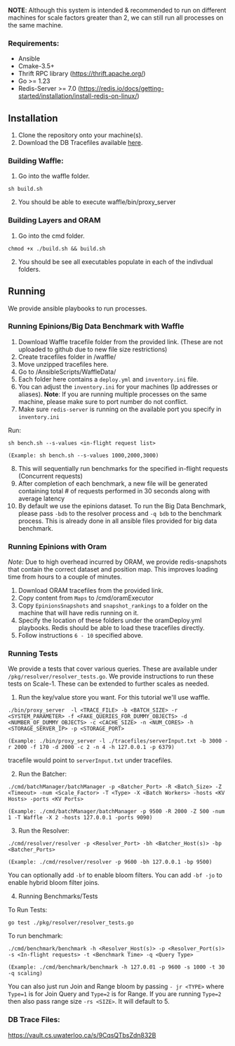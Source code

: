 **NOTE**: Although this system is intended & recommended to run on different machines for scale factors greater than 2, we can still run all processes on the same machine. 


### Requirements:
* Ansible 
* Cmake-3.5+
* Thrift RPC library (https://thrift.apache.org/)
* Go >= 1.23
* Redis-Server >= 7.0 (https://redis.io/docs/getting-started/installation/install-redis-on-linux/)


## Installation 

1. Clone the repository onto your machine(s).
2. Download the DB Tracefiles available [here](https://vault.cs.uwaterloo.ca/s/9CqsQTbsZdn832B). 


### Building Waffle:
1. Go into the waffle folder.

```
sh build.sh
```

2. You should be able to execute waffle/bin/proxy_server

### Building Layers and ORAM 

1. Go into the cmd folder.

```
chmod +x ./build.sh && build.sh
```

2. You should be see all executables populate in each of the indivdual folders. 


## Running

We provide ansible playbooks to run processes. 


### Running Epinions/Big Data Benchmark with Waffle

1. Download Waffle tracefile folder from the provided link. (These are not uploaded to github due to new file size restrictions)
2. Create tracefiles folder in /waffle/
3. Move unzipped tracefiles here. 
4. Go to /AnsibleScripts/WaffleData/ 
5. Each folder here contains a `deploy.yml` and `inventory.ini` file. 
6. You can adjust the `inventory.ini` for your machines (Ip addresses or aliases). **Note**: If you are running multiple processes on the same machine, please make sure to port number do not conflict. 
7. Make sure `redis-server` is running on the available port you specify in `inventory.ini`

Run: 
```
sh bench.sh --s-values <in-flight request list>

(Example: sh bench.sh --s-values 1000,2000,3000)
```

8. This will sequentially run benchmarks for the specified in-flight requests (Concurrent requests)
9. After completion of each benchmark, a new file will be generated containing total # of requests performed in 30 seconds along with average latency
10. By default we use the epinions dataset. To run the Big Data Benchmark, please pass `-bdb` to the resolver process and `-q bdb` to the benchmark process. This is already done in all ansible files provided for big data benchmark. 


### Running Epinions with Oram
*Note:* Due to high overhead incurred by ORAM, we provide redis-snapshots that contain the correct dataset and position map. This improves loading time from hours to a couple of minutes. 

1. Download ORAM tracefiles from the provided link.
2. Copy content from `Maps` to /cmd/oramExecutor
3. Copy `EpinionsSnapshots` and `snapshot_rankings` to a folder on the machine that will have redis running on it. 
4. Specify the location of these folders under the oramDeploy.yml playbooks. Redis should be able to load these tracefiles directly. 
5. Follow instructions `6 - 10` specified above. 


### Running Tests

We provide a tests that cover various queries. These are available under `/pkg/resolver/resolver_tests.go`. We provide instructions to run these tests on Scale-1. These can be extended to further scales as needed. 

1. Run the key/value store you want. For this tutorial we'll use waffle. 

```
./bin/proxy_server  -l <TRACE_FILE> -b <BATCH_SIZE> -r <SYSTEM_PARAMETER> -f <FAKE_QUERIES_FOR_DUMMY_OBJECTS> -d <NUMBER_OF_DUMMY_OBJECTS> -c <CACHE_SIZE> -n <NUM_CORES> -h <STORAGE_SERVER_IP> -p <STORAGE_PORT>

(Example: ./bin/proxy_server -l ./tracefiles/serverInput.txt -b 3000 -r 2000 -f 170 -d 2000 -c 2 -n 4 -h 127.0.0.1 -p 6379)
```

tracefile would point to `serverInput.txt` under tracefiles. 

2. Run the Batcher:

```
./cmd/batchManager/batchManager -p <Batcher_Port> -R <Batch_Size> -Z <Timeout> -num <Scale_Factor> -T <Type> -X <Batch Workers> -hosts <KV Hosts> -ports <KV Ports>

(Example: ./cmd/batchManager/batchManager -p 9500 -R 2000 -Z 500 -num 1 -T Waffle -X 2 -hosts 127.0.0.1 -ports 9090)
```

3. Run the Resolver: 

```
./cmd/resolver/resolver -p <Resolver_Port> -bh <Batcher_Host(s)> -bp <Batcher_Ports> 

(Example: ./cmd/resolver/resolver -p 9600 -bh 127.0.0.1 -bp 9500)
```

You can optionally add `-bf` to enable bloom filters. You can add `-bf -jo` to enable hybrid bloom filter joins. 

4. Running Benchmarks/Tests

To Run Tests: 

```
go test ./pkg/resolver/resolver_tests.go
```

To run benchmark: 

```
./cmd/benchmark/benchmark -h <Resolver_Host(s)> -p <Resolver_Port(s)> -s <In-flight requests> -t <Benchmark Time> -q <Query Type>

(Example: ./cmd/benchmark/benchmark -h 127.0.01 -p 9600 -s 1000 -t 30 -q scaling)
```

You can also just run Join and Range bloom by passing `- jr <TYPE>` where `Type=1` is for Join Query and `Type=2` is for Range. 
If you are running `Type=2` then also pass range size `-rs <SIZE>`. It will default to 5.



### DB Trace Files: 
https://vault.cs.uwaterloo.ca/s/9CqsQTbsZdn832B
